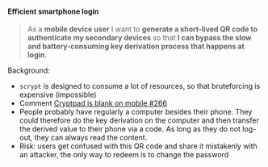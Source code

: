 #### Efficient smartphone login

> As a **mobile device user** I want to **generate a short-lived QR code to
> authenticate my secondary devices** so that **I can bypass the slow and
> battery-consuming key derivation process that happens at login**.

Background:

* `scrypt` is designed to consume a lot of resources, so that bruteforcing is
  expensive (impossible)
* Comment [Cryptpad is blank on mobile
  #266](https://github.com/xwiki-labs/cryptpad/issues/266#issuecomment-411040206)
* People probably have regularly a computer besides their phone. They could
  therefore do the key derivation on the computer and then transfer the derived
  value to their phone via a code. As long as they do not log-out, they can
  always read the content.
* Risk: users get confused with this QR code and share it mistakenly with an
  attacker, the only way to redeem is to change the password

